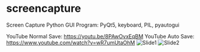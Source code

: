 # screencapture
Screen Capture Python GUI Program:
PyQt5, keyboard, PIL, pyautogui

YouTube Normal Save: https://youtu.be/8PAwOvxEqBM
YouTube Auto Save: https://www.youtube.com/watch?v=wR7umUtaOhM
![Slide1](https://github.com/uhwang/screencapture/assets/43251090/13ac8b43-7e1f-4140-807b-6bbc85aa4eb7)
![Slide2](https://github.com/uhwang/screencapture/assets/43251090/110add1c-b98b-4cc8-bf8a-c80b79e07790)
